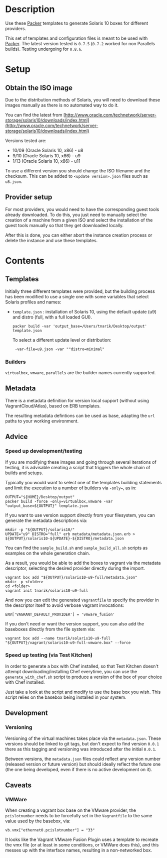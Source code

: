 # Description

Use these [Packer](https://packer.io/) templates to generate Solaris 10 boxes for different providers.

This set of templates and configuration files is meant to be used with [Packer](https://packer.io/). The latest version tested is `0.7.5` (`0.7.2` worked for non Parallels builds). Testing undergoing for `0.8.6`.

# Setup

## Obtain the ISO image

Due to the distribution methods of Solaris, you will need to download these images manually as there is no automated way to do it.

You can find the latest from [http://www.oracle.com/technetwork/server-storage/solaris10/downloads/index.html](http://www.oracle.com/technetwork/server-storage/solaris10/downloads/index.html)

Versions tested are:

 * 10/09 (Oracle Solaris 10, x86) - u8
 * 9/10 (Oracle Solaris 10, x86) - u9
 * 1/13 (Oracle Solaris 10, x86) - u11

To use a different version you should change the ISO filename and the checksum. This can be added to `<update version>.json` files such as `u8.json`.

## Provider setup

For most providers, you would need to have the corresponding guest tools already downloaded. To do this, you just need to manually select the creation of a machine from a given ISO and select the installation of the guest tools manually so that they get downloaded locally.

After this is done, you can either abort the instance creation process or delete the instance and use these templates.


# Contents

## Templates

Initially three different templates were provided, but the building process has been modified to use a single one with some variables that select Solaris profiles and names:

 * `template.json` : installation of Solaris 10, using the default update (u9) and distro (full, with a full loaded GUI).

   ```
   packer build -var 'output_base=/Users/tnarik/Desktop/output' template.json
   ```

   To select a different update level or distribution:

   ```
    -var-file=u9.json -var ""distro=minimal"
   ```


### Builders

`virtualbox`, `vmware`, `parallels` are the builder names currently supported.


## Metadata

There is a metadata definition for version local support (without using VagrantCloud/Atlas), based on ERB templates.

The resulting metadata defintions can be used as base, adapting the `url` paths to your working environment.


## Advice

### Speed up development/testing

If you are modifying these images and going through several iterations of testing, it is advisable creating a script that triggers the whole chain of builds and setups.

Typically you would want to select one of the templates building statements and limit the execution to a number of builders via `-only=`, as in:

```
OUTPUT="${HOME}/Desktop/output"
packer build -force -only=virtualbox,vmware -var "output_base=${OUTPUT}" template.json
```

If you want to use version support directly from your filesystem, you can generate the metadata descriptions via: 

```
mkdir -p "${OUTPUT}/solaris10/"
UPDATE="u9" DISTRO="full" erb metadata/metadata.json.erb > ${OUTPUT}/solaris10-${UPDATE}-${DISTRO}/metadata.json
```

You can find the `sample_build.sh` and `sample_build_all.sh` scripts as examples on the whole generation chain.


As a result, you would be able to add the boxes to vagrant via the metadata descriptor, selecting the desired provider directly during the import.

```
vagrant box add "${OUTPUT}/solaris10-u9-full/metadata.json"
mkdir -p <folder>
cd <folder>
vagrant init tnarik/solaris10-u9-full
```

And now you can edit the generated `Vagrantfile` to specify the provider in the descriptor itself to avoid verbose vagrant invocations:

```
ENV['VAGRANT_DEFAULT_PROVIDER'] = 'vmware_fusion'
```

If you don't need or want the version support, you can also add the baseboxes directly from the file system via:

```
vagrant box add --name tnarik/solaris10-u9-full "${OUTPUT}/vagrant/solaris10-u9-full-vmware.box" --force
```

### Speed up testing (via Test Kitchen)

In order to generate a box with Chef installed, so that Test Kitchen doesn't attempt downloading/installing Chef everytime, you can use the `generate_with_chef.sh` script to produce a version of the box of your choice with Chef installed.

Just take a look at the script and modify to use the base box you wish. This script relies on the basebox being installed in your system.

## Development

### Versioning

Versioning of the virtual machines takes place via the `metadata.json`. These versions should be linked to git tags, but don't expect to find version `0.0.1` there as this tagging and versioning was introduced after the initial `0.0.1`.

Between versions, the `metadata.json` files could reflect any version number (released version or future version) but should ideally reflect the future one (the one being developed, even if there is no active development on it).

## Caveats
### VMWare

When creating a vagrant box base on the VMware provider, the `pcislotnumber` needs to be forcefully set in the `Vagrantfile` to the same value used by the basebox, via:

```
vb.vmx["ethernet0.pcislotnumber"] = "33"
```

It looks like the Vagrant VMware Fusion Plugin uses a template to recreate the vmx file (or at least in some conditions, or VMWare does this), and this messes up with the interface names, resulting in a non-networked box.  